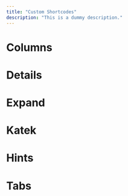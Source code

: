 ```yaml
---
title: "Custom Shortcodes"
description: "This is a dummy description."
---
```


# Columns

# Details

# Expand

# Katek

# Hints

# Tabs